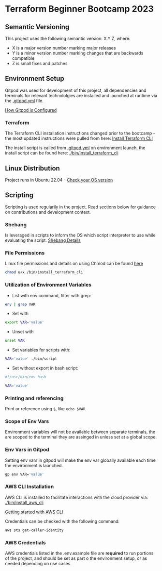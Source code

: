# Terraform Beginner Bootcamp 2023

## Semantic Versioning
This project uses the following semantic version: X.Y.Z, where:
- X is a major version number marking major releases
- Y is a minor version number marking changes that are backwards compatible
- Z is small fixes and patches

## Environment Setup

Gitpod was used for development of this project, all dependencies and terminals for relevant technololgies are installed and launched at runtime via the [.gitpod.yml](.gitpod.yml) file.

[How Gitpod is Configured](https://www.gitpod.io/docs/configure/workspaces/tasks)

### Terraform

The Terraform CLI installation instructions changed prior to the bootcamp - the most updated instructions were pulled from here: [Install Terraform CLI](https://developer.hashicorp.com/terraform/tutorials/aws-get-started/install-cli)

The install script is called from [.gitpod.yml](.gitpod.yml) on environment launch, the install script can be found here: [./bin/install_terraform_cli](./bin/install_terraform_cli)

## Linux Distribution

Project runs in Ubuntu 22.04 - [Check your OS version](https://www.cyberciti.biz/faq/how-to-check-os-version-in-linux-command-line/)

## Scripting

Scripting is used regularily in the project. Read sections below for guidance on contributions and development context.

### Shebang

Is leveraged in scripts to inform the OS which script interpreter to use while evaluating the script. [Shebang Details](https://bash.cyberciti.biz/guide/Shebang)

### File Permissions

Linux file permissions and details on using Chmod can be found [here](https://linuxize.com/post/chmod-command-in-linux/)

```sh
chmod u+x /bin/install_terraform_cli
```

### Utilization of Environment Variables

- List with env command, filter with grep:
```sh
env | grep VAR
```

- Set with 
```sh
export VAR='value'
```

- Unset with
```sh
unset VAR
```

- Set variables for scripts with:

```sh
VAR='value' ./bin/script
```

- Set without export in bash script:

```sh
#!/usr/bin/env bash

VAR='value'
```

### Printing and referencing

Print or reference using `$`, like `echo $VAR`

### Scope of Env Vars

Environment variables will not be available between separate terminals, the are scoped to the terminal they are assinged in unless set at a global scope.

### Env Vars in Gitpod

Setting env vars in gitpod will make the env var globally available each time the environment is launched.

```sh
gp env VAR='value'
```

### AWS CLI Installation

AWS CLI is installed to facilitate interactions with the cloud provider via: [./bin/install_aws_cli](./bin/install_aws_cli)

[Getting started with AWS CLI](https://docs.aws.amazon.com/cli/latest/userguide/cli-chap-getting-started.html)

Credentials can be checked with the following command:

```sh
aws sts get-caller-identity
```

### AWS Credentials

AWS credentials listed in the .env.example file are **required** to run portions of the project, and should be set as part o the environment setup, or as needed depending on use cases.